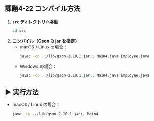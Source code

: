 ## 課題4-22 コンパイル方法
1. **`src` ディレクトリへ移動**
    ```bash
    cd src
    ```
2. **コンパイル（Gson の jar を指定）**
    - macOS / Linux の場合：
      ```bash
      javac -cp ../lib/gson-2.10.1.jar:. Main4.java Employee.java
      ```
    - Windows の場合：
      ```bash
      javac -cp ../lib/gson-2.10.1.jar;. Main4.java Employee.java
      ```

## ▶ 実行方法
- macOS / Linux の場合：
  ```bash
  java -cp ../lib/gson-2.10.1.jar:. Main4
